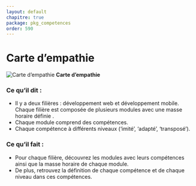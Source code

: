 ```yaml
---
layout: default
chapitre: true
package: pkg_competences
order: 590
---
```


# Carte d’empathie

![Carte d’empathie](/soli-lms/pkg_competences/images/)
**Carte d’empathie**

### Ce qu’il dit :

- Il y a deux filières : développement web et développement mobile.
Chaque filière est composée de plusieurs modules avec une masse horaire définie .
- Chaque module comprend des compétences.
- Chaque compétence à différents niveaux (‘imité’, ‘adapté’, ‘transposé’).
  
### Ce qu’il fait :

- Pour chaque filière, découvrez les modules avec leurs compétences ainsi que la masse horaire de chaque module.
- De plus, retrouvez la définition de chaque compétence et de chaque niveau dans ces compétences.